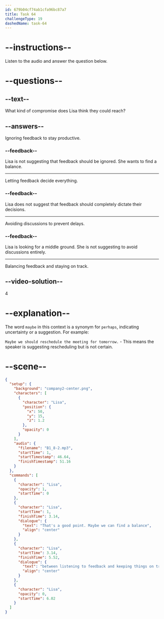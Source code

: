 ```yaml
---
id: 679b04cf74ab1cfa96bc87a7
title: Task 64
challengeType: 19
dashedName: task-64
---
```


<!-- (Audio) Lisa: That's a good point. Maybe we can find a balance between listening to feedback and keeping things on track. -->

# --instructions--

Listen to the audio and answer the question below.

# --questions--

## --text--

What kind of compromise does Lisa think they could reach?

## --answers--

Ignoring feedback to stay productive.

### --feedback--

Lisa is not suggesting that feedback should be ignored. She wants to find a balance.

---

Letting feedback decide everything.

### --feedback--

Lisa does not suggest that feedback should completely dictate their decisions.

---

Avoiding discussions to prevent delays.

### --feedback--

Lisa is looking for a middle ground. She is not suggesting to avoid discussions entirely.

---

Balancing feedback and staying on track.

## --video-solution--

4

# --explanation--

The word `maybe` in this context is a synonym for `perhaps`, indicating uncertainty or a suggestion. For example:

`Maybe we should reschedule the meeting for tomorrow.` - This means the speaker is suggesting rescheduling but is not certain.

# --scene--

```json
{
  "setup": {
    "background": "company2-center.png",
    "characters": [
      {
        "character": "Lisa",
        "position": {
          "x": 50,
          "y": 15,
          "z": 1.2
        },
        "opacity": 0
      }
    ],
    "audio": {
      "filename": "B1_8-2.mp3",
      "startTime": 1,
      "startTimestamp": 46.64,
      "finishTimestamp": 51.16
    }
  },
  "commands": [
    {
      "character": "Lisa",
      "opacity": 1,
      "startTime": 0
    },
    {
      "character": "Lisa",
      "startTime": 1,
      "finishTime": 3.14,
      "dialogue": {
        "text": "That's a good point. Maybe we can find a balance",
        "align": "center"
      }
    },
    {
      "character": "Lisa",
      "startTime": 3.14,
      "finishTime": 5.52,
      "dialogue": {
        "text": "between listening to feedback and keeping things on track.",
        "align": "center"
      }
    },
    {
      "character": "Lisa",
      "opacity": 0,
      "startTime": 6.02
    }
  ]
}
```
